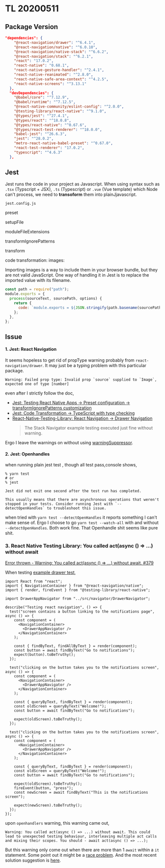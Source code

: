 # TL 20200511

## Package Version

```json
"dependencies": {
    "@react-navigation/drawer": "^6.4.1",
    "@react-navigation/native": "^6.0.10",
    "@react-navigation/native-stack": "^6.6.2",
    "@react-navigation/stack": "^6.2.1",
    "react": "17.0.2",
    "react-native": "0.68.1",
    "react-native-gesture-handler": "^2.4.1",
    "react-native-reanimated": "^2.8.0",
    "react-native-safe-area-context": "^4.2.5",
    "react-native-screens": "^3.13.1"
  },
  "devDependencies": {
    "@babel/core": "^7.12.9",
    "@babel/runtime": "^7.12.5",
    "@react-native-community/eslint-config": "^2.0.0",
    "@testing-library/react-native": "^9.1.0",
    "@types/jest": "^27.4.1",
    "@types/react": "^18.0.8",
    "@types/react-native": "^0.67.6",
    "@types/react-test-renderer": "^18.0.0",
    "babel-jest": "^26.6.3",
    "jest": "^28.0.2",
    "metro-react-native-babel-preset": "^0.67.0",
    "react-test-renderer": "17.0.2",
    "typescript": "^4.6.3"
  },
```

## Jest

Jest runs the code in your project as Javascript. When using syntax such as `.tsx` (Typscript + JSX), `.ts` (Typescript) or `.vue` (Vue template) which Node can't process, we need to **transoform** them into plainJjavascript.

`jest.config.js`

preset

setupFile

moduleFileExtensions

transformIgnorePatterns

transform

code transformation:
images:

Importing images is a way to include them in your browser bundle, but they are not valid JavaScript. One way of handling it in Jest is to replace the imported value with its filename.

```js
const path = require("path");
module.exports = {
  process(sourceText, sourcePath, options) {
    return {
      code: `module.exports = ${JSON.stringify(path.basename(sourcePath))};`,
    };
  },
};
```



## Issue

#### 1. Jest: React Navigation

It seems hopeless to get rid of propType warning probably from `react-navigation/drawer`. It may just be a typing problem with this particular package.

```shell
Warning: Failed prop type: Invalid prop `source` supplied to `Image`, expected one of type [number]
```

even after I strictly follow the doc,

- [Jest: Testing React Native Apps -> Preset configuration -> transformIgnorePatterns customization](https://jestjs.io/docs/tutorial-react-native#transformignorepatterns-customization)
- [Jest: Code Transformation -> TypeScript with type checking](https://jestjs.io/docs/code-transformation#typescript-with-type-checking)
- [React-Native-Testing-Library: React Navigation -> Drawer Navigation](https://callstack.github.io/react-native-testing-library/docs/react-navigation#drawer-navigator)
  > The Stack Navigator example testing executed just fine without warning.

Ergo I leave the warnings on without using [warningSuppressor](https://www.codeisbae.com/react-disable-proptypes-warning/).

#### 2. Jest: Openhandles

when running plain jest test , though all test pass,console shows,

```shell
% yarn test
# or
% jest

Jest did not exit one second after the test run has completed.

This usually means that there are asynchronous operations that weren't stopped in your tests. Consider running Jest with `--detectOpenHandles` to troubleshoot this issue.
```

when tried with `yarn test --detectOpenHandles` it reports something I can't make sense of. Ergo I choose to go `yarn test --watch-all` with and without `--detectOpenHandles`. Both work fine. That Openhandle shit seems like pure shit.

### 3. React Native Testing Library: You called act(async () => ...) without await

[Error thrown - Warning: You called act(async () => ...) without await. #379](https://github.com/callstack/react-native-testing-library/issues/379)

When testing [example drawer test](https://callstack.github.io/react-native-testing-library/docs/redux-integration#drawer-navigator),

```tsx
import React from "react";
import { NavigationContainer } from "@react-navigation/native";
import { render, fireEvent } from "@testing-library/react-native";

import DrawerAppNavigator from "../src/navigator/DrawerNavigator";

describe("Testing react navigation", () => {
  test("screen contains a button linking to the notifications page", async () => {
    const component = (
      <NavigationContainer>
        <DrawerAppNavigator />
      </NavigationContainer>
    );

    const { findByText, findAllByText } = render(component);
    const button = await findByText("Go to notifications");
    expect(button).toBeTruthy();
  });

  test("clicking on the button takes you to the notifications screen", async () => {
    const component = (
      <NavigationContainer>
        <DrawerAppNavigator />
      </NavigationContainer>
    );

    const { queryByText, findByText } = render(component);
    const oldScreen = queryByText("Welcome!");
    const button = await findByText("Go to notifications");

    expect(oldScreen).toBeTruthy();
  });

  test("clicking on the button takes you to the notifications screen", async () => {
    const component = (
      <NavigationContainer>
        <DrawerAppNavigator />
      </NavigationContainer>
    );

    const { queryByText, findByText } = render(component);
    const oldScreen = queryByText("Welcome!");
    const button = await findByText("Go to notifications");

    expect(oldScreen).toBeTruthy();
    fireEvent(button, "press");
    const newScreen = await findByText("This is the notifications screen");

    expect(newScreen).toBeTruthy();
  });
});
```

upon `openhandlers` warning, this warning came out,

```shell
Warning: You called act(async () => ...) without await. This could lead to unexpected testing behaviour, interleaving multiple act calls and mixing their scopes. You should - await act(async () => ...);
```

But this warning only come out when there are more than 1 `await` within a `it` statement. Some point out it might be a [race problem](https://github.com/callstack/react-native-testing-library/issues/379#issuecomment-701027921). And the most recent solution suggestion is [here](https://github.com/callstack/react-native-testing-library/issues/379#issuecomment-1119590485).

